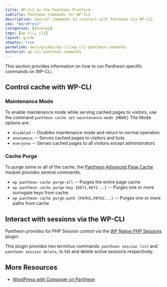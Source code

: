 ```yaml
---
title: WP-CLI on the Pantheon Platform
subtitle: Pantheon Commands for WP-CLI
description: Special commands to interact with Pantheon via WP-CLI
cms: "WordPress"
categories: [develop]
tags: [wp-cli, cli]
layout: guide
showtoc: true
permalink: docs/guides/wp-cli/wp-cli-pantheon-commands
anchorid: wp-cli-pantheon-commands
---
```


This section provides information on how to run Pantheon specific commands on WP-CLi.

## Control cache with WP-CLI

### Maintenance Mode 
To enable maintenance mode while serving cached pages to visitors, use the command `pantheon cache set-maintenance-mode {MODE}`
The Mode options are: 
* `disabled` -- Disables maintenance mode and return to normal operation
* `anonymous` -- Serves cached pages to visitors and bots
* `everyone` -- Serves cached pages to all visitors _except_ administrators

### Cache Purge
To purge some or all of the cache, the [Pantheon Advanced Page Cache](https://wordpress.org/plugins/pantheon-advanced-page-cache/) module provides several commands.
* `wp pantheon cache purge-all` -- Purges the entire page cache
* `wp pantheon cache purge-key {KEY1,KEY2...}` -- Purges one or more surrogate keys from cache.
* `wp pantheon cache purge-path {PATH1,PATH2...}` -- Purges one or more paths from cache

## Interact with sessions via the WP-CLI

Pantheon provides for PHP Session control via the [WP Native PHP Sessions](https://wordpress.org/plugins/wp-native-php-sessions/) plugin.

This plugin provides two terminus commands: `pantheon session list` and `pantheon session delete`, to list and delete active sessions respectively.

## 


## More Resources

- [WordPress with Composer on Pantheon](/guides/wordpress-composer)

